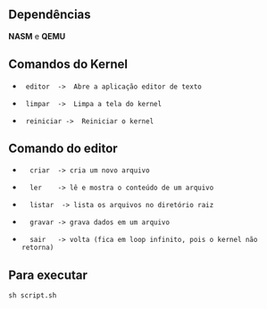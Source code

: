 ## Dependências
**NASM** e **QEMU**

## Comandos do Kernel
*      editor  ->  Abre a aplicação editor de texto
*      limpar  ->  Limpa a tela do kernel
*      reiniciar ->  Reiniciar o kernel


## Comando do editor
*       criar  -> cria um novo arquivo
*       ler    -> lê e mostra o conteúdo de um arquivo
*       listar  -> lista os arquivos no diretório raiz
*       gravar -> grava dados em um arquivo
*       sair   -> volta (fica em loop infinito, pois o kernel não retorna)

## Para executar
```
sh script.sh
```


